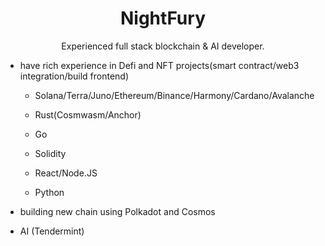 <h1 align="center">NightFury</h1>

<p align="center">
Experienced full stack blockchain & AI developer.

  - have rich experience in Defi and NFT projects(smart contract/web3 integration/build frontend)
      - Solana/Terra/Juno/Ethereum/Binance/Harmony/Cardano/Avalanche
  
      - Rust(Cosmwasm/Anchor)
      - Go
      - Solidity
      - React/Node.JS
      - Python
  
  - building new chain using Polkadot and Cosmos
  
  - AI (Tendermint)
</p>
